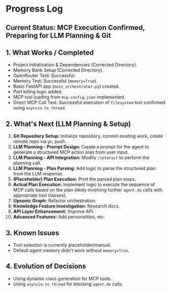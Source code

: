 # Progress Log

## Current Status: MCP Execution Confirmed, Preparing for LLM Planning & Git

## 1. What Works / Completed
- Project Initialization & Dependencies (Corrected Directory).
- Memory Bank Setup (Corrected Directory).
- OpenRouter Test: Successful.
- Memory Test: Successful (`memory=True`).
- Basic FastAPI app (`main_orchestrator.py`) created.
- Port killing logic added.
- MCP tool loading from `mcp-config.json` implemented.
- Direct MCP Call Test: Successful execution of `filesystem` tool confirmed using `asyncio.to_thread`.

## 2. What's Next (LLM Planning & Setup)
1.  **Git Repository Setup:** Initialize repository, commit existing work, create remote repo via `gh`, push.
2.  **LLM Planning - Prompt Design:** Create a prompt for the agent to generate a structured MCP action plan from user input.
3.  **LLM Planning - API Integration:** Modify `/interact` to perform the planning call.
4.  **LLM Planning - Plan Parsing:** Add logic to parse the structured plan from the LLM response.
5.  **(Placeholder) Plan Execution:** Print the parsed plan steps.
6.  **Actual Plan Execution:** Implement logic to execute the sequence of MCP calls based on the plan (likely involving further `agent.do` calls with appropriate tool classes).
7.  **Upsonic Graph:** Refactor orchestration.
8.  **Knowledge Feature Investigation:** Research docs.
9.  **API Layer Enhancement:** Improve API.
10. **Advanced Features:** Add personalities, etc.

## 3. Known Issues
- Tool selection is currently placeholder/manual.
- Default agent memory didn't work without `memory=True`.

## 4. Evolution of Decisions
- Using dynamic class generation for MCP tools.
- Using `asyncio.to_thread` for blocking `agent.do` calls. 